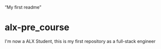 “My first readme”
# alx-pre_course
I'm now a ALX Student, this is my first repository as a full-stack engineer
